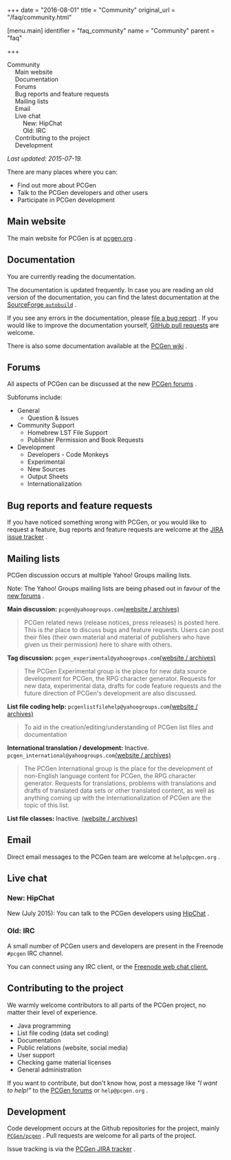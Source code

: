 +++
date = "2016-08-01"
title = "Community"
original_url = "/faq/community.html"

[menu.main]
    identifier = "faq_community"
    name = "Community"
    parent = "faq"
    
+++
<div id="toc">

-   [Community](/faq/community.html#community)
    -   [Main website](/faq/community.html#main-website)
    -   [Documentation](/faq/community.html#documentation)
    -   [Forums](/faq/community.html#forums)
    -   [Bug reports and feature
        requests](/faq/community.html#bug-reports-and-feature-requests)
    -   [Mailing lists](/faq/community.html#mailing-lists)
    -   [Email](/faq/community.html#email)
    -   [Live chat](/faq/community.html#live-chat)
        -   [New: HipChat](/faq/community.html#new-hipchat)
        -   [Old: IRC](/faq/community.html#old-irc)
    -   [Contributing to the
        project](/faq/community.html#contributing-to-the-project)
    -   [Development](/faq/community.html#development)

</div>

*Last updated: 2015-07-19.*

There are many places where you can:

-   Find out more about PCGen
-   Talk to the PCGen developers and other users
-   Participate in PCGen development

Main website
------------

The main website for PCGen is at [pcgen.org](http://pcgen.org) .

Documentation
-------------

You are currently reading the documentation.

The documentation is updated frequently. In case you are reading an old
version of the documentation, you can find the latest documentation at
the [SourceForge
`autobuild`](http://pcgen.sourceforge.net/autobuilds/pcgen-docs/index.html)
.

If you see any errors in the documentation, please [file a bug
report](/faq/bug-report.html) . If you would like to improve the
documentation yourself, [GitHub pull
requests](https://github.com/PCGen/pcgen) are welcome.

There is also some documentation available at the [PCGen
wiki](http://wiki.pcgen.org) .

Forums
------

All aspects of PCGen can be discussed at the new [PCGen
forums](http://groups.pcgen.org) .

Subforums include:

-   General
    -   Question & Issues
-   Community Support
    -   Homebrew LST File Support
    -   Publisher Permission and Book Requests
-   Development
    -   Developers - Code Monkeys
    -   Experimental
    -   New Sources
    -   Output Sheets
    -   Internationalization

Bug reports and feature requests
--------------------------------

If you have noticed something wrong with PCGen, or you would like to
request a feature, bug reports and feature requests are welcome at the
[JIRA issue tracker](/faq/bug-report.html) .

Mailing lists
-------------

PCGen discussion occurs at multiple Yahoo! Groups mailing lists.

Note: The Yahoo! Groups mailing lists are being phased out in favour of
the [new forums](/faq/community.html#forums) .

**Main discussion:** `pcgen@yahoogroups.com`[(website /
archives)](https://groups.yahoo.com/neo/groups/pcgen/info)

> PCGen related news (release notices, press releases) is posted here.
> This is *the* place to discuss bugs and feature requests. Users can
> post their files (their own material and material of publishers who
> have given us their permission) here to share with others.

**Tag discussion:** `pcgen_experimental@yahoogroups.com`[(website /
archives)](https://groups.yahoo.com/neo/groups/pcgen_experimental/info)

> The PCGen Experimental group is the place for new data source
> development for PCGen, the RPG character generator. Requests for new
> data, experimental data, drafts for code feature requests and the
> future direction of PCGen's development are also discussed.

**List file coding help:** `pcgenlistfilehelp@yahoogroups.com`[(website
/ archives)](https://groups.yahoo.com/neo/groups/PCGenListFileHelp/info)

> To aid in the creation/editing/understanding of PCGen list files and
> documentation

**International translation / development:** Inactive.
`pcgen_international@yahoogroups.com`[(website /
archives)](https://groups.yahoo.com/neo/groups/pcgen_international/info)

> The PCGen International group is the place for the development of
> non-English language content for PCGen, the RPG character generator.
> Requests for translations, problems with translations and drafts of
> translated data sets or other translated content, as well as anything
> coming up with the Internationalization of PCGen are the topic of this
> list.

**List file classes:** Inactive. [(website /
archives)](https://groups.yahoo.com/neo/groups/LSTfileclass/info)

Email
-----

Direct email messages to the PCGen team are welcome at `help@pcgen.org`
.

Live chat
---------

### New: HipChat

New (July 2015): You can talk to the PCGen developers using
[HipChat](https://www.hipchat.com/gmiCjELbV) .

### Old: IRC

A small number of PCGen users and developers are present in the Freenode
`#pcgen` IRC channel.

You can connect using any IRC client, or the [Freenode web chat
client.](https://webchat.freenode.net/)

Contributing to the project
---------------------------

We warmly welcome contributors to all parts of the PCGen project, no
matter their level of experience.

-   Java programming
-   List file coding (data set coding)
-   Documentation
-   Public relations (website, social media)
-   User support
-   Checking game material licenses
-   General administration

If you want to contribute, but don't know how, post a message like *"I
want to help!"* to the [PCGen forums](/faq/community.html#forums) or
`help@pcgen.org` .

Development
-----------

Code development occurs at the Github repositories for the project,
mainly [`PCGen/pcgen`](https://github.com/PCGen/pcgen) . Pull requests
are welcome for all parts of the project.

Issue tracking is via the [PCGen JIRA tracker](http://jira.pcgen.org) .

